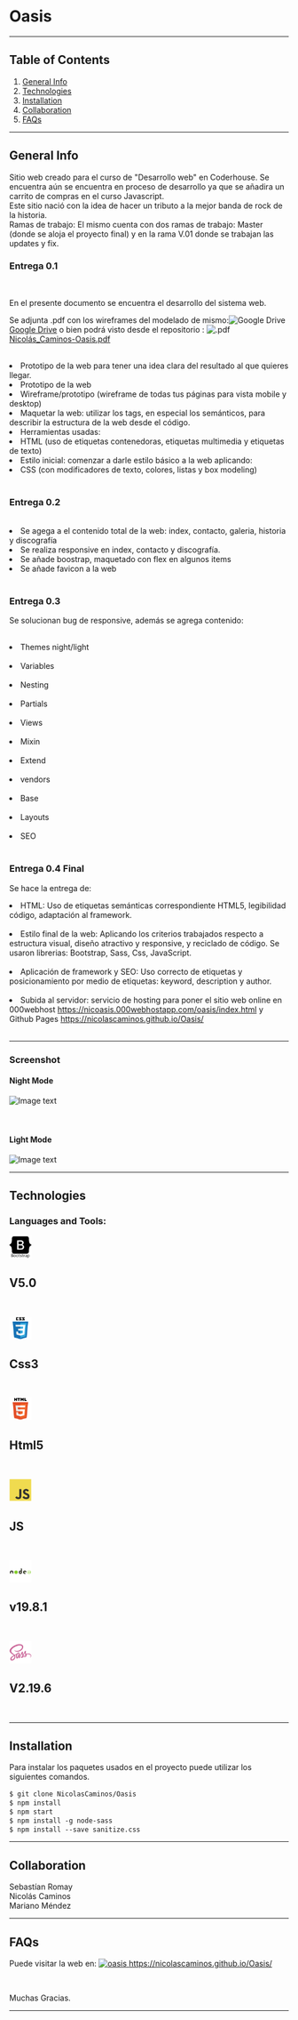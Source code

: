 # Oasis

---

## Table of Contents

1. [General Info](#general-info)
2. [Technologies](#technologies)
3. [Installation](#installation)
4. [Collaboration](#collaboration)
5. [FAQs](#faqs)

---

## General Info

Sitio web creado para el curso de "Desarrollo web" en Coderhouse. Se encuentra aún se encuentra en proceso de desarrollo ya que se añadira un carrito de compras en el curso Javascript.
<br>
Este sitio nació con la idea de hacer un tributo a la mejor banda de rock de la historia.
<br>
Ramas de trabajo: El mismo cuenta con dos ramas de trabajo: Master (donde se aloja el proyecto final) y en la rama V.01 donde se trabajan las updates y fix.
<br>

### Entrega 0.1

<br>

En el presente documento se encuentra el desarrollo del sistema web.

Se adjunta .pdf con los wireframes del modelado de mismo:<img src="https://upload.wikimedia.org/wikipedia/commons/thumb/1/12/Google_Drive_icon_%282020%29.svg/1024px-Google_Drive_icon_%282020%29.svg.png" alt="Google Drive" width="40" height="40"/> <a href="https://drive.google.com/file/d/1EN7HS5Z3BR7dMbrloD5K3aoGHRErKdXe/view?usp=sharing" target="_blank" rel="noreferrer">Google Drive</a> o bien podrá visto desde el repositorio : <img src="https://upload.wikimedia.org/wikipedia/commons/thumb/8/87/PDF_file_icon.svg/800px-PDF_file_icon.svg.png" alt=".pdf" width="40" height="40"/> <a href="Nicolás_Caminos-Oasis.pdf" target="_blank" rel="noreferrer">Nicolás_Caminos-Oasis.pdf</a>
<br>

<br>
<li>Prototipo de la web para tener una idea clara del resultado al que quieres llegar.</li>
<li>Prototipo de la web</li>
<li>Wireframe/prototipo (wireframe de todas tus páginas para vista mobile y desktop)</li>
<li>Maquetar la web: utilizar los tags, en especial los semánticos, para describir la estructura de la web desde el código.</li>
<li>Herramientas usadas:</li>
<li>HTML (uso de etiquetas contenedoras, etiquetas multimedia y etiquetas de texto)</li>
<li>Estilo inicial: comenzar a darle estilo básico a la web aplicando:</li>
<li>CSS (con modificadores de texto, colores, listas y box modeling)</li>
<br>

### Entrega 0.2

<br>
<li> Se agega a el contenido total de la web: index, contacto, galeria, historia y discografía</li>
<li>Se realiza responsive en index, contacto y discografía.</li>
<li>Se añade boostrap, maquetado con flex en algunos items</li>
<li>Se añade favicon a la web</li>
<br>

### Entrega 0.3

Se solucionan bug de responsive, además se agrega contenido:

<br>
<li>Themes night/light</li>
<br>
<li>Variables</li>
<br>
<li>Nesting</li>
<br>
<li>Partials</li>
<br>
<li> Views</li>
<br>
<li>Mixin</li>
<br>
<li>Extend</li>
<br>
<li>vendors</li>
<br>
<li>Base</li>
<br>
<li>Layouts</li>
<br>
<li>SEO</li>
<br>

### Entrega 0.4 Final

Se hace la entrega de:
<br>

<li>HTML: Uso de etiquetas semánticas correspondiente HTML5, legibilidad código, adaptación al framework.</li>
<br>
<li>Estilo final de la web: Aplicando los criterios trabajados respecto a estructura visual, diseño atractivo y responsive, y reciclado de código. Se usaron librerias: Bootstrap, Sass, Css, JavaScript.</li>
<br>
<li>Aplicación de framework y SEO: Uso correcto de etiquetas y posicionamiento por medio de etiquetas: keyword, description y author.</li>
<br>
<li>Subida al servidor: servicio de hosting para poner el sitio web online en 000webhost <a href="https://nicoasis.000webhostapp.com/oasis/index.html" target="_blank" rel="noreferrer"> https://nicoasis.000webhostapp.com/oasis/index.html</a> y Github Pages <a href="https://nicolascaminos.github.io/Oasis/" target="_blank" rel="noreferrer"></a><a href="https://nicolascaminos.github.io/Oasis/" target="_blank" rel="noreferrer">https://nicolascaminos.github.io/Oasis/</a></li>
<br>

---

### Screenshot

<h4> Night Mode</h4>

![Image text](https://nicolascaminos.github.io/Oasis/images/readme/imagen1.jpg)
<br>
<br>
<br>

<h4> Light Mode</h4>

![Image text](https://nicolascaminos.github.io/Oasis/images/readme/imagen2.jpg)
<br>

---

## Technologies

<h3 align="left">Languages and Tools:</h3>
<p align="left"> 
<a href="https://getbootstrap.com" target="_blank" rel="noreferrer"> <img src="https://raw.githubusercontent.com/devicons/devicon/master/icons/bootstrap/bootstrap-plain-wordmark.svg" alt="bootstrap" width="40" height="40"/> </a> <h2>V5.0</h2> 
<br>

<a href="https://www.w3schools.com/css/" target="_blank" rel="noreferrer"> <img src="https://raw.githubusercontent.com/devicons/devicon/master/icons/css3/css3-original-wordmark.svg" alt="css3" width="40" height="40"/> </a> <h2>Css3</h2>
<br>

<a href="https://www.w3.org/html/" target="_blank" rel="noreferrer"> <img src="https://raw.githubusercontent.com/devicons/devicon/master/icons/html5/html5-original-wordmark.svg" alt="html5" width="40" height="40"/> </a> <h2>Html5</h2>
<br>

<a href="https://developer.mozilla.org/en-US/docs/Web/JavaScript" target="_blank" rel="noreferrer"> <img src="https://raw.githubusercontent.com/devicons/devicon/master/icons/javascript/javascript-original.svg" alt="javascript" width="40" height="40"/> </a> <h2>JS</h2>
<br>

<a href="https://nodejs.org" target="_blank" rel="noreferrer"> <img src="https://raw.githubusercontent.com/devicons/devicon/master/icons/nodejs/nodejs-original-wordmark.svg" alt="nodejs" width="40" height="40"/></a> <h2>v19.8.1</h2>
<br>

<a href="https://sass-lang.com" target="_blank" rel="noreferrer"> <img src="https://raw.githubusercontent.com/devicons/devicon/master/icons/sass/sass-original.svg" alt="sass" width="40" height="40"/> </a> <h2>V2.19.6</h2></p>
<br>

---

## Installation

Para instalar los paquetes usados en el proyecto puede utilizar los siguientes comandos.

```
$ git clone NicolasCaminos/Oasis
$ npm install
$ npm start
$ npm install -g node-sass
$ npm install --save sanitize.css

```

---

## Collaboration

Sebastían Romay
<br>
Nicolás Caminos
<br>
Mariano Méndez
<br>

---

## FAQs

Puede visitar la web en: <a href="https://nicolascaminos.github.io/Oasis/" target="_blank" rel="noreferrer"> <img src="https://oasisinet.com/wp-content/uploads/2022/05/cropped-oasis-fav-32x32.png" alt="oasis" width="40" height="40"/> </a><a href="https://nicolascaminos.github.io/Oasis/" target="_blank" rel="noreferrer">https://nicolascaminos.github.io/Oasis/</a>

<br>

Muchas Gracias.
<br>

---
